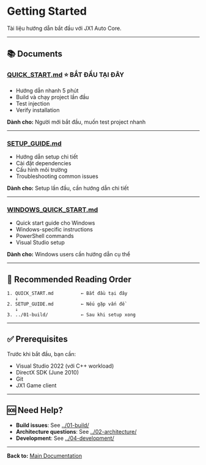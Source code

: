 # Getting Started

Tài liệu hướng dẫn bắt đầu với JX1 Auto Core.

---

## 📚 Documents

### [QUICK_START.md](QUICK_START.md) ⭐ BẮT ĐẦU TẠI ĐÂY
- Hướng dẫn nhanh 5 phút
- Build và chạy project lần đầu
- Test injection
- Verify installation

**Dành cho:** Người mới bắt đầu, muốn test project nhanh

---

### [SETUP_GUIDE.md](SETUP_GUIDE.md)
- Hướng dẫn setup chi tiết
- Cài đặt dependencies
- Cấu hình môi trường
- Troubleshooting common issues

**Dành cho:** Setup lần đầu, cần hướng dẫn chi tiết

---

### [WINDOWS_QUICK_START.md](WINDOWS_QUICK_START.md)
- Quick start guide cho Windows
- Windows-specific instructions
- PowerShell commands
- Visual Studio setup

**Dành cho:** Windows users cần hướng dẫn cụ thể

---

## 🚀 Recommended Reading Order

```
1. QUICK_START.md          ← Bắt đầu tại đây
   ↓
2. SETUP_GUIDE.md          ← Nếu gặp vấn đề
   ↓
3. ../01-build/            ← Sau khi setup xong
```

---

## ✅ Prerequisites

Trước khi bắt đầu, bạn cần:

- Visual Studio 2022 (với C++ workload)
- DirectX SDK (June 2010)
- Git
- JX1 Game client

---

## 🆘 Need Help?

- **Build issues**: See [../01-build/](../01-build/)
- **Architecture questions**: See [../02-architecture/](../02-architecture/)
- **Development**: See [../04-development/](../04-development/)

---

**Back to:** [Main Documentation](../)
